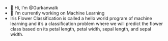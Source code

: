 - 👋 Hi, I’m @Gurkanwalk
- 🌱 I’m currently working on Machine Learning
- Iris Flower Classification is called a hello world program of machine learning and it’s a classification problem where we will predict the flower class based on its petal length, petal width, sepal length, and sepal width.

<!---
Gurkanwalk/Gurkanwalk is a ✨ special ✨ repository because its `README.md` (this file) appears on your GitHub profile.
You can click the Preview link to take a look at your changes.
--->
